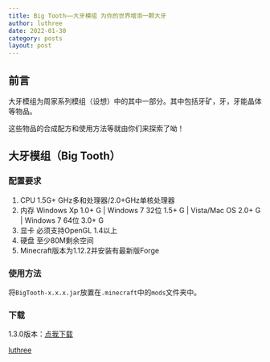 ```yaml
---
title: Big Tooth——大牙模组 为你的世界增添一颗大牙
author: luthree
date: 2022-01-30
category: posts
layout: post
---
```


## 前言

大牙模组为周家系列模组（设想）中的其中一部分。其中包括牙矿，牙，牙能晶体等物品。

这些物品的合成配方和使用方法等就由你们来探索了呦！

## 大牙模组（Big Tooth）

### 配置要求

1. CPU 1.5G+ GHz多和处理器/2.0+GHz单核处理器
2. 内存 Windows Xp 1.0+ G | Windows 7 32位 1.5+ G | Vista/Mac OS 2.0+ G | Windows 7 64位 3.0+ G
3. 显卡 必须支持OpenGL 1.4以上
4. 硬盘 至少80M剩余空间
5. Minecraft版本为1.12.2并安装有最新版Forge

### 使用方法

将`BigTooth-x.x.x.jar`放置在`.minecraft`中的`mods`文件夹中。

### 下载

1.3.0版本：[点我下载](https://luthree.lanzouo.com/izywCzfmboh)

[luthree](http://luthree.tk)
